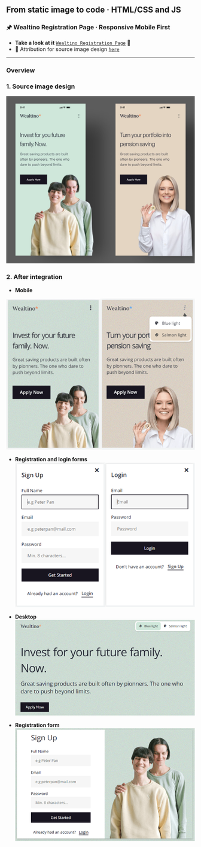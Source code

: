 
## From static image to code · HTML/CSS and JS

### 🖈 Wealtino Registration Page · Responsive Mobile First

 - **Take a look at it** [`Wealtino Registration Page`](https://gray-mafutala.github.io/wealtino-registration-page-mobile-first/) 👀
 - 🔗 Attribution for source image design [`here`](https://dribbble.com/shots/16038060-Wealtino-Mobile-Web-Landing-Page)
---

### Overview
### 1. Source image design
![Source image design](/readme-img/source.jpg)

### 2. After integration

 - **Mobile**

![Mobile version after integration](/readme-img/mobile.png)

 - **Registration and login forms**
![Forms on the mobile version](/readme-img/mobile-forms.png)

 - **Desktop**
![Desktop version after integration](/readme-img/desktop.PNG)

- **Registration form**
![Desktop version after integration](/readme-img/desktop-form.PNG)
